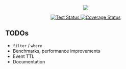 <p align="center">
  <img src="http://s7.directupload.net/images/140604/97siii9z.png" />
</p>
<p align="center">
  <a href="https://travis-ci.org/logfirejs/logfire">
    <img src="http://img.shields.io/travis/logfirejs/logfire.svg" alt="Test Status" />
  </a>
  <a href="https://coveralls.io/r/logfirejs/logfire?branch=master">
    <img src="http://img.shields.io/coveralls/logfirejs/logfire/master.svg" alt="Coverage Status" />
  </a>
</p>

TODOs
-----

* `filter` / `where`
* Benchmarks, performance improvements
* Event TTL
* Documentation

